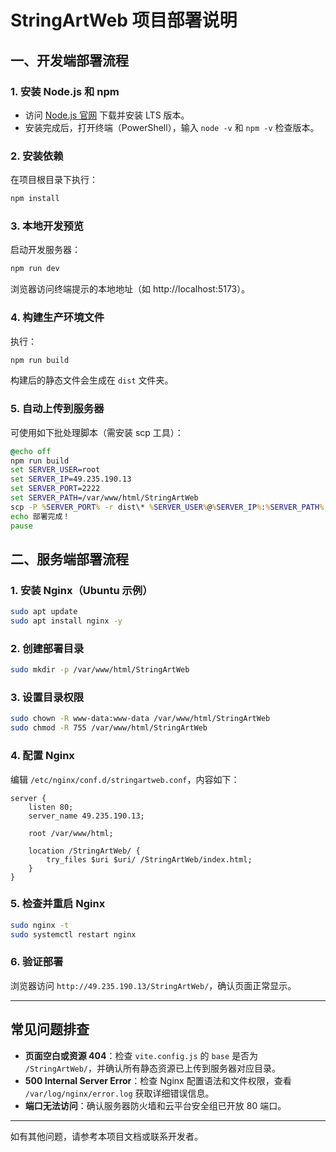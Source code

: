 # StringArtWeb 项目部署说明

## 一、开发端部署流程

### 1. 安装 Node.js 和 npm
- 访问 [Node.js 官网](https://nodejs.org/) 下载并安装 LTS 版本。
- 安装完成后，打开终端（PowerShell），输入 `node -v` 和 `npm -v` 检查版本。

### 2. 安装依赖
在项目根目录下执行：
```powershell
npm install
```

### 3. 本地开发预览
启动开发服务器：
```powershell
npm run dev
```
浏览器访问终端提示的本地地址（如 http://localhost:5173）。

### 4. 构建生产环境文件
执行：
```powershell
npm run build
```
构建后的静态文件会生成在 `dist` 文件夹。

### 5. 自动上传到服务器
可使用如下批处理脚本（需安装 scp 工具）：

```bat
@echo off
npm run build
set SERVER_USER=root
set SERVER_IP=49.235.190.13
set SERVER_PORT=2222
set SERVER_PATH=/var/www/html/StringArtWeb
scp -P %SERVER_PORT% -r dist\* %SERVER_USER%@%SERVER_IP%:%SERVER_PATH%
echo 部署完成！
pause
```

## 二、服务端部署流程

### 1. 安装 Nginx（Ubuntu 示例）
```bash
sudo apt update
sudo apt install nginx -y
```

### 2. 创建部署目录
```bash
sudo mkdir -p /var/www/html/StringArtWeb
```

### 3. 设置目录权限
```bash
sudo chown -R www-data:www-data /var/www/html/StringArtWeb
sudo chmod -R 755 /var/www/html/StringArtWeb
```

### 4. 配置 Nginx
编辑 `/etc/nginx/conf.d/stringartweb.conf`，内容如下：

```nginx
server {
    listen 80;
    server_name 49.235.190.13;

    root /var/www/html;

    location /StringArtWeb/ {
        try_files $uri $uri/ /StringArtWeb/index.html;
    }
}
```

### 5. 检查并重启 Nginx
```bash
sudo nginx -t
sudo systemctl restart nginx
```

### 6. 验证部署
浏览器访问 `http://49.235.190.13/StringArtWeb/`，确认页面正常显示。

---

## 常见问题排查

- **页面空白或资源 404**：检查 `vite.config.js` 的 `base` 是否为 `/StringArtWeb/`，并确认所有静态资源已上传到服务器对应目录。
- **500 Internal Server Error**：检查 Nginx 配置语法和文件权限，查看 `/var/log/nginx/error.log` 获取详细错误信息。
- **端口无法访问**：确认服务器防火墙和云平台安全组已开放 80 端口。

---

如有其他问题，请参考本项目文档或联系开发者。